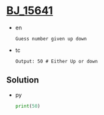 # [BJ_15641](https://acmicpc.net/problem/15641)

* en

  ```en
  Guess number given up down
  ```

* tc

  ```tc
  Output: 50 # Either Up or down
  ```

## Solution

* py

  ```py
  print(50)
  ```

